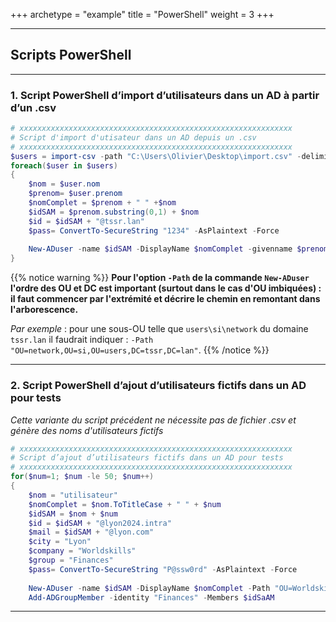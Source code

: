 +++
archetype = "example"
title = "PowerShell"
weight = 3
+++

---

## **Scripts PowerShell**

---

### 1. Script PowerShell d’import d’utilisateurs dans un AD à partir d’un .csv

```powershell
# xxxxxxxxxxxxxxxxxxxxxxxxxxxxxxxxxxxxxxxxxxxxxxxxxxxxxxxxxxxxx
# Script d'import d'utisateur dans un AD depuis un .csv
# xxxxxxxxxxxxxxxxxxxxxxxxxxxxxxxxxxxxxxxxxxxxxxxxxxxxxxxxxxxxx
$users = import-csv -path "C:\Users\Olivier\Desktop\import.csv" -delimiter ";"
foreach($user in $users)
{
    $nom = $user.nom
    $prenom= $user.prenom
    $nomComplet = $prenom + " " +$nom
    $idSAM = $prenom.substring(0,1) + $nom
    $id = $idSAM + "@tssr.lan"
    $pass= ConvertTo-SecureString "1234" -AsPlaintext -Force
    
    New-ADuser -name $idSAM -DisplayName $nomComplet -givenname $prenom -surname $nom -Path "OU=usagers,DC=tssr,DC=lan" -UserPrincipalName $id -AccountPassword $pass -Enabled $true
}
```

{{% notice warning %}}
**Pour l'option `-Path` de la commande `New-ADuser` l'ordre des OU et DC est important (surtout dans le cas d'OU imbiquées) : il faut commencer par l'extrémité et décrire le chemin en remontant dans l'arborescence.**

*Par exemple* : pour une sous-OU telle que `users\si\network` du domaine `tssr.lan` il faudrait indiquer : `-Path "OU=network,OU=si,OU=users,DC=tssr,DC=lan"`.
{{% /notice %}}

---

### 2. Script PowerShell d’ajout d’utilisateurs fictifs dans un AD pour tests

*Cette variante du script précédent ne nécessite pas de fichier .csv et génère des noms d'utilisateurs fictifs*

```powershell
# xxxxxxxxxxxxxxxxxxxxxxxxxxxxxxxxxxxxxxxxxxxxxxxxxxxxxxxxxxxxx
# Script d’ajout d’utilisateurs fictifs dans un AD pour tests
# xxxxxxxxxxxxxxxxxxxxxxxxxxxxxxxxxxxxxxxxxxxxxxxxxxxxxxxxxxxxx
for($num=1; $num -le 50; $num++)
{
    $nom = "utilisateur"
    $nomComplet = $nom.ToTitleCase + " " + $num
    $idSAM = $nom + $num
    $id = $idSAM + "@lyon2024.intra"
    $mail = $idSAM + "@lyon.com"
    $city = "Lyon"
    $company = "Worldskills"
    $group = "Finances"
    $pass= ConvertTo-SecureString "P@ssw0rd" -AsPlaintext -Force
    
    New-ADuser -name $idSAM -DisplayName $nomComplet -Path "OU=Worldskills,OU=Utilisateurs,OU=auto,DC=lyon2024,DC=intra" -UserPrincipalName $id -AccountPassword $pass -Enabled $true -MailAddress $mail -City $city -Company $company
    Add-ADGroupMember -identity "Finances" -Members $idSaAM
```

---
